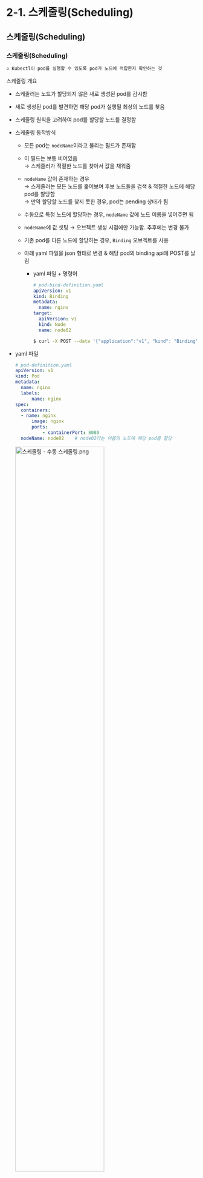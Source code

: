 # 2-1. 스케줄링(Scheduling)

## 스케줄링(Scheduling)

### 스케줄링(Scheduling)

```tex
▫️ Kubectl이 pod를 실행할 수 있도록 pod가 노드에 적합한지 확인하는 것
```

스케줄링 개요

+ 스케줄러는 노드가 할당되지 않은 새로 생성된 pod를 감시함
+ 새로 생성된 pod를 발견하면 해당 pod가 실행될 최상의 노드를 찾음
+ 스케줄링 원칙을 고려하여 pod를 할당할 노드를 결정함

+ 스케줄링 동작방식

  + 모든 pod는 `nodeName`이라고 불리는 필드가 존재함

  + 이 필드는 보통 비어있음<br/> → 스케줄러가 적절한 노드를 찾아서 값을 채워줌

  + `nodeName` 값이 존재하는 경우<br/> → 스케줄러는 모든 노드를 훑어보며 후보 노드들을 검색 & 적절한 노드에 해당 pod를 할당함<br/> → 만약 할당할 노드를 찾지 못한 경우, pod는 pending 상태가 됨

  + 수동으로 특정 노드에 할당하는 경우, `nodeName` 값에 노드 이름을 넣어주면 됨

  + `nodeName`에 값 셋팅 → 오브젝트 생성 시점에만 가능함. 추후에는 변경 불가

  + 기존 pod를 다른 노드에 할당하는 경우, `Binding` 오브젝트를 사용

  + 아래 yaml 파일을 json 형태로 변경 & 해당 pod의 binding api에 POST를 날림

    + yaml 파일 + 명령어

      ```yaml
      # pod-bind-definition.yaml
      apiVersion: v1
      kind: Binding
      metadata:
        name: nginx
      target:
        apiVersion: v1
        kind: Node
        name: node02
      ```

      ```bash
      $ curl -X POST --data '{"application":"v1", "kind": "Binding" ...} <http://$SERVER/api/v1/namespaces/default/pods/$PODNAME/binding/>
      ```

+ yaml 파일

  ```yaml
  # pod-definition.yaml
  apiVersion: v1
  kind: Pod
  metadata:
  	name: nginx
  	labels:
  		name: nginx
  spec:
  	containers:
  	- name: nginx
  		image: nginx
  		ports:
  			- containerPort: 8080
  	nodeName: node02    # node02라는 이름의 노드에 해당 pod를 할당
  ```

  <img src="https://user-images.githubusercontent.com/33214969/161413301-55a3b80a-a647-4a1c-9adb-5180bb5329fc.png" alt="스케줄링 - 수동 스케줄링.png" width="70%;" />

+ 관련 명령어

  + 스케줄러 확인 : `kubectl get pods --namespace kube-system` → `scheduler` pod 확인

<br/>

## 레이블(Labels) & 셀렉터(Selectors) & 어노테이션(Annotation)

### 레이블(Labels)

```tex
▫️ 오브젝트에 추가된 key-value 쌍
```

+ 레이블 → 그룹화 역할

+ yaml 파일

  ```yaml
  # replicaset-definition.yaml
  apiVersion: apps/v1
  kind: ReplicaSet
  metadata:
    name: simple-webapp
    labels:        # Replicaset의 레이블 설정
      app: App1    # app=App1
      function: Front-end
  spec:
    replicas: 3
    selector:  # Replicaset을 pod에 연결하기 위해 selector를 pod에 정의된 레이블과 동일하게 구성함
      matchLabels:
        app: App1
    template:
      metadata:    # pod의 레이블 설정
        labels:
          app: App1
          function: Front-end
      spec:
        containers:
        - name: simple-webapp
          image: simple-webapp
  ```

### 셀렉터(Selector)

+ 셀렉터 → 필터링 역할
+ 레이블 필터링 : `--selector` (ex) app이 “App1”인 pod만 조회 : `kubectl get pods --selector app=App1` / `kubectl get pods --selector app=App1,env=dev`
+ replicaset, service와 같은 오브젝트에서 셀렉터를 활용해 pod를 관리함

### 어노테이션(Annotation)

+ 레이블과 달리 메모 용도로 정보를 저장하기 위해 사용

+ yaml 파일

  ```yaml
  # replicaset-definition.yaml
  apiVersion: apps/v1
  kind: ReplicaSet
  metadata:
    name: simple-webapp
    labels:        # Replicaset의 레이블 설정
      app: App1    # app=App1
      function: Front-end
    annotations:   # annotation - 기타 정보를 저장(ex. 이름, 전화번호, 이메일, ...)
      buildversion: 1.34
  spec:
    replicas: 3
    selector:
      matchLabels:
        app: App1
    template:
      metadata:    # pod의 레이블 설정
        labels:
          app: App1
          function: Front-end
      spec:
        containers:
        - name: simple-webapp
          image: simple-webapp
  ```

<br/><br/>

[참고] https://nopanderer.github.io/kubernetes/2021-07-25-scheduling/<br/>[참고] https://velog.io/@seunghyeon/Kubernetes-5.-파드-스케줄링<br/>[참고] https://freedeveloper.tistory.com/409?category=877486<br/>[참고] https://skasha.tistory.com/92?category=798024<br/>